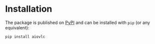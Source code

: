 # Installation

The package is published on [PyPI](https://pypi.org/project/aiovlc/) and can be installed with `pip` (or any equivalent):

```bash
pip install aiovlc
```
